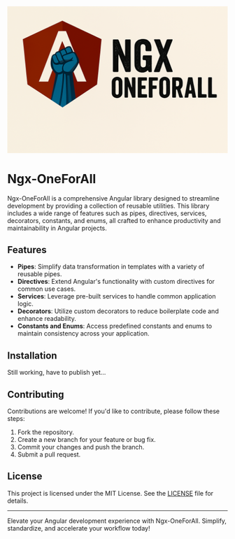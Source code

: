 ![project image](https://github.com/love1024/ngx-oneforall/blob/main/projects/ngx-oneforall-docs/public/oneforall.png)

# Ngx-OneForAll

Ngx-OneForAll is a comprehensive Angular library designed to streamline development by providing a collection of reusable utilities. This library includes a wide range of features such as pipes, directives, services, decorators, constants, and enums, all crafted to enhance productivity and maintainability in Angular projects.

## Features

- **Pipes**: Simplify data transformation in templates with a variety of reusable pipes.
- **Directives**: Extend Angular's functionality with custom directives for common use cases.
- **Services**: Leverage pre-built services to handle common application logic.
- **Decorators**: Utilize custom decorators to reduce boilerplate code and enhance readability.
- **Constants and Enums**: Access predefined constants and enums to maintain consistency across your application.

## Installation

Still working, have to publish yet...

## Contributing

Contributions are welcome! If you'd like to contribute, please follow these steps:

1. Fork the repository.
2. Create a new branch for your feature or bug fix.
3. Commit your changes and push the branch.
4. Submit a pull request.

## License

This project is licensed under the MIT License. See the [LICENSE](LICENSE) file for details.

---

Elevate your Angular development experience with Ngx-OneForAll. Simplify, standardize, and accelerate your workflow today!
